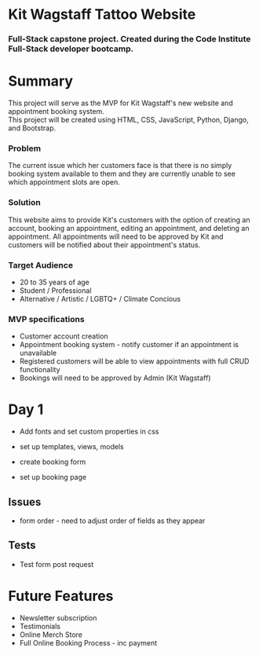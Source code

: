 # Kit Wagstaff Tattoo Website
### Full-Stack capstone project.  Created during the Code Institute Full-Stack developer bootcamp.  

# Summary
This project will serve as the MVP for Kit Wagstaff's new website and appointment booking system.  
This project will be created using HTML, CSS, JavaScript, Python, Django, and Bootstrap.  

### Problem  
The current issue which her customers face is that there is no simply booking system available to them and they are currently unable to see which appointment slots are open.  

### Solution
This website aims to provide Kit's customers with the option of creating an account, booking an appointment, editing an appointment, and deleting an appointment. All appointments will need to be approved by Kit and customers will be notified about their appointment's status.  

### Target Audience  
- 20 to 35 years of age
- Student / Professional
- Alternative / Artistic / LGBTQ+ / Climate Concious

### MVP specifications  
- Customer account creation
- Appointment booking system - notify customer if an appointment is unavailable
- Registered customers will be able to view appointments with full CRUD functionality
- Bookings will need to be approved by Admin (Kit Wagstaff)

# Day 1
- Add fonts and set custom properties in css
- set up templates, views, models
- create booking form

- set up booking page

## Issues
- form order - need to adjust order of fields as they appear

## Tests
- Test form post request


# Future Features
- Newsletter subscription
- Testimonials
- Online Merch Store
- Full Online Booking Process - inc payment
